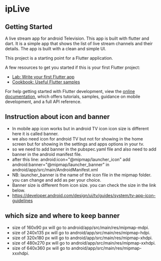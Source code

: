 # ipLive

## Getting Started

A live stream app for android Television. This app is built with flutter and dart. It is a simple
app that shows the list of live stream channels and their details. 
The app is built with a clean and simple UI. 

This project is a starting point for a Flutter application.

A few resources to get you started if this is your first Flutter project:

- [Lab: Write your first Flutter app](https://docs.flutter.dev/get-started/codelab)
- [Cookbook: Useful Flutter samples](https://docs.flutter.dev/cookbook)

For help getting started with Flutter development, view the
[online documentation](https://docs.flutter.dev/), which offers tutorials,
samples, guidance on mobile development, and a full API reference.

## Instruction about icon and banner
- In mobile app icon works but in android TV icon icon size is different here it is called banner.
- we also need icon for android TV but not for showing in the home screen but for showing in the settings and apps options in your tv.
- so we need to add banner in the pubspec.yaml file and also need to add banner in the android manifest file.
- after this line:  android:icon="@mipmap/launcher_icon" add android:banner="@mipmap/launcher_banner" in android/app/src/main/AndroidManifest.xml
- NB: launcher_banner is the name of the icon file in the mipmap folder. you can change and add as per your choice.
- Banner size is different from icon size. you can check the size in the link below.
- https://developer.android.com/design/ui/tv/guides/system/tv-app-icon-guidelines
## which size and where to keep banner
- size of 160x90 px will go to android/app/src/main/res/mipmap-mdpi.
- size of 240x135 px will go to android/app/src/main/res/mipmap-hdpi.
- size of 320x180 px will go to android/app/src/main/res/mipmap-xhdpi.
- size of 480x270 px will go to android/app/src/main/res/mipmap-xxhdpi.
- size of 640x360 px will go to android/app/src/main/res/mipmap-xxxhdpi.



```# voiceofiran
